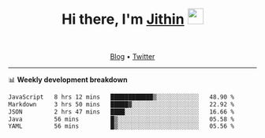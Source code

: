 <h1 align="center">Hi there, I'm <a href="https://jithset.github.io/" target="_blank">Jithin</a> <img
src="https://github.com/blackcater/blackcater/raw/main/images/Hi.gif" height="32" /></h1>

<br />

<p align="center">
  <a href="https://jithset.github.io">Blog</a> •
  <a href="https://twitter.com/jithset">Twitter</a>
</p>

---

📊 **Weekly development breakdown**

<!--START_SECTION:waka-->

```txt
JavaScript   8 hrs 12 mins   ████████████▒░░░░░░░░░░░░   48.90 %
Markdown     3 hrs 50 mins   █████▓░░░░░░░░░░░░░░░░░░░   22.92 %
JSON         2 hrs 47 mins   ████░░░░░░░░░░░░░░░░░░░░░   16.66 %
Java         56 mins         █▒░░░░░░░░░░░░░░░░░░░░░░░   05.58 %
YAML         56 mins         █▒░░░░░░░░░░░░░░░░░░░░░░░   05.56 %
```

<!--END_SECTION:waka-->

